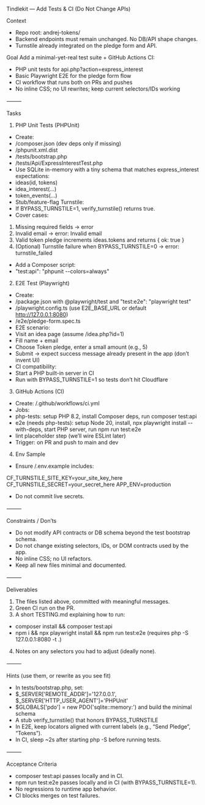 Tindlekit — Add Tests & CI (Do Not Change APIs)

Context

- Repo root: andrej-tokens/
- Backend endpoints must remain unchanged. No DB/API shape changes.
- Turnstile already integrated on the pledge form and API.

Goal
Add a minimal-yet-real test suite + GitHub Actions CI:

- PHP unit tests for api.php?action=express_interest
- Basic Playwright E2E for the pledge form flow
- CI workflow that runs both on PRs and pushes
- No inline CSS; no UI rewrites; keep current selectors/IDs working

⸻

Tasks

1) PHP Unit Tests (PHPUnit)

- Create:
- /composer.json (dev deps only if missing)
- /phpunit.xml.dist
- /tests/bootstrap.php
- /tests/Api/ExpressInterestTest.php
- Use SQLite in-memory with a tiny schema that matches express_interest expectations:
- ideas(id, tokens)
- idea_interest(...)
- token_events(...)
- Stub/feature-flag Turnstile:
- If BYPASS_TURNSTILE=1, verify_turnstile() returns true.
- Cover cases:

 1. Missing required fields → error
 2. Invalid email → error: Invalid email
 3. Valid token pledge increments ideas.tokens and returns { ok: true }
 4. (Optional) Turnstile failure when BYPASS_TURNSTILE=0 → error: turnstile_failed

- Add a Composer script:
- "test:api": "phpunit --colors=always"

2) E2E Test (Playwright)

- Create:
- /package.json with @playwright/test and "test:e2e": "playwright test"
- /playwright.config.ts (use E2E_BASE_URL or default <http://127.0.0.1:8080>)
- /e2e/pledge-form.spec.ts
- E2E scenario:
- Visit an idea page (assume /idea.php?id=1)
- Fill name + email
- Choose Token pledge, enter a small amount (e.g., 5)
- Submit → expect success message already present in the app (don’t invent UI)
- CI compatibility:
- Start a PHP built-in server in CI
- Run with BYPASS_TURNSTILE=1 so tests don’t hit Cloudflare

3) GitHub Actions (CI)

- Create: /.github/workflows/ci.yml
- Jobs:
- php-tests: setup PHP 8.2, install Composer deps, run composer test:api
- e2e (needs php-tests): setup Node 20, install, npx playwright install --with-deps, start PHP server, run npm run test:e2e
- lint placeholder step (we’ll wire ESLint later)
- Trigger: on PR and push to main and dev

4) Env Sample

- Ensure /.env.example includes:

CF_TURNSTILE_SITE_KEY=your_site_key_here
CF_TURNSTILE_SECRET=your_secret_here
APP_ENV=production

- Do not commit live secrets.

⸻

Constraints / Don’ts

- Do not modify API contracts or DB schema beyond the test bootstrap schema.
- Do not change existing selectors, IDs, or DOM contracts used by the app.
- No inline CSS; no UI refactors.
- Keep all new files minimal and documented.

⸻

Deliverables

 1. The files listed above, committed with meaningful messages.
 2. Green CI run on the PR.
 3. A short TESTING.md explaining how to run:

- composer install && composer test:api
- npm i && npx playwright install && npm run test:e2e (requires php -S 127.0.0.1:8080 -t .)

 4. Notes on any selectors you had to adjust (ideally none).

⸻

Hints (use them, or rewrite as you see fit)

- In tests/bootstrap.php, set:
- $_SERVER['REMOTE_ADDR']='127.0.0.1', $_SERVER['HTTP_USER_AGENT']='PHPUnit'
- $GLOBALS['pdo'] = new PDO('sqlite::memory:') and build the minimal schema
- A stub verify_turnstile() that honors BYPASS_TURNSTILE
- In E2E, keep locators aligned with current labels (e.g., “Send Pledge”, “Tokens”).
- In CI, sleep ~2s after starting php -S before running tests.

⸻

Acceptance Criteria

- composer test:api passes locally and in CI.
- npm run test:e2e passes locally and in CI (with BYPASS_TURNSTILE=1).
- No regressions to runtime app behavior.
- CI blocks merges on test failures.

